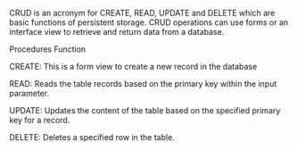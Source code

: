 CRUD is an acronym for CREATE, READ, UPDATE and DELETE which are basic functions of persistent storage. CRUD operations can use forms or an interface view to retrieve and return data from a database.

Procedures Function

CREATE: This is a form view to create a new record in the database

READ: Reads the table records based on the primary key within the input parameter.

UPDATE: Updates the content of the table based on the specified primary key for a record.

DELETE: Deletes a specified row in the table.
